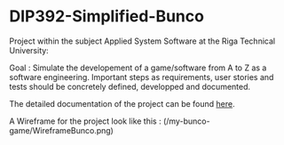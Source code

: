 # DIP392-Simplified-Bunco

Project within the subject Applied System Software at the Riga Technical University:

Goal : Simulate the developement of a game/software from A to Z as a software engineering. Important steps as requirements, user stories and tests should be concretely defined, developped and documented.

The detailed documentation of the project can be found [here](/project_docs/DIP392_Report.docx).

A Wireframe for the project look like this :
(/my-bunco-game/WireframeBunco.png)
